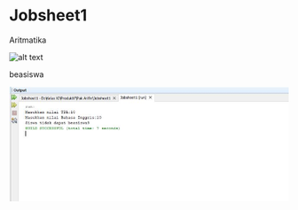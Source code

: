 # Jobsheet1
Aritmatika

![alt text](https://github.com/akuian/Jobsheet1/blob/master/Artimatika.JPG)

beasiswa

![alt text](https://github.com/akuian/Jobsheet1/blob/master/beasiswa.JPG)
